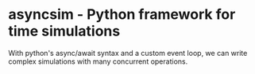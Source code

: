 # asyncsim - Python framework for time simulations

With python's async/await syntax and a custom event loop, we can write complex simulations with many concurrent operations.
